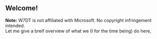 ## Welcome!
**Note:** W7DT is not affiliated with Microsoft. No copyright infringement intended.  
Let me give a breif overview of what we (I for the time being) do here,
